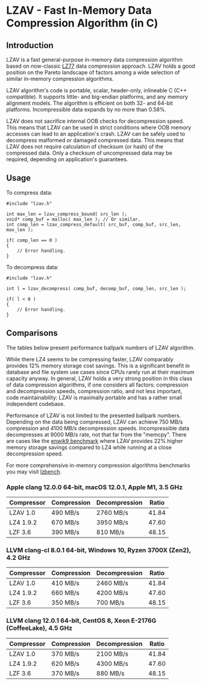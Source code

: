 # LZAV - Fast In-Memory Data Compression Algorithm (in C) #

## Introduction ##

LZAV is a fast general-purpose in-memory data compression algorithm based on
now-classic [LZ77](https://ru.wikipedia.org/wiki/LZ77) data compression
approach. LZAV holds a good position on the Pareto landscape of factors among
a wide selection of similar in-memory compression algorithms.

LZAV algorithm's code is portable, scalar, header-only, inlineable C
(C++ compatible). It supports little- and big-endian platforms, and any memory
alignment models. The algorithm is efficient on both 32- and 64-bit platforms.
Incompressible data expands by no more than 0.58%.

LZAV does not sacrifice internal OOB checks for decompression speed. This
means that LZAV can be used in strict conditions where OOB memory accesses can
lead to an application's crash. LZAV can be safely used to decompress
malformed or damaged compressed data. This means that LZAV does not require
calculation of checksum (or hash) of the compressed data. Only a checksum of
uncompressed data may be required, depending on application's guarantees.

## Usage ##

To compress data:

    #include "lzav.h"

    int max_len = lzav_compress_bound( src_len );
    void* comp_buf = malloc( max_len ); // Or similar.
    int comp_len = lzav_compress_default( src_buf, comp_buf, src_len, max_len );

    if( comp_len == 0 )
    {
        // Error handling.
    }

To decompress data:

    #include "lzav.h"

    int l = lzav_decompress( comp_buf, decomp_buf, comp_len, src_len );

    if( l < 0 )
    {
        // Error handling.
    }

## Comparisons ##

The tables below present performance ballpark numbers of LZAV algorithm.

While there LZ4 seems to be compressing faster, LZAV comparably provides 12%
memory storage cost savings. This is a significant benefit in database and
file system use cases since CPUs rarely run at their maximum capacity anyway.
In general, LZAV holds a very strong position in this class of data
compression algorithms, if one considers all factors: compression and
decompression speeds, compression ratio, and not less important, code
maintainability: LZAV is maximally portable and has a rather small independent
codebase.

Performance of LZAV is not limited to the presented ballpark numbers.
Depending on the data being compressed, LZAV can achieve 750 MB/s compression
and 4100 MB/s decompression speeds. Incompressible data decompresses at 9000
MB/s rate, not that far from the "memcpy". There are cases like the
[enwik9 benchmark](https://mattmahoney.net/dc/textdata.html) where LZAV
provides 22% higher memory storage savings compared to LZ4 while running at a
close decompression speed.

For more comprehensive in-memory compression algorithms benchmarks you may
visit [lzbench](https://github.com/inikep/lzbench).

### Apple clang 12.0.0 64-bit, macOS 12.0.1, Apple M1, 3.5 GHz ###

|Compressor      |Compression    |Decompression  |Ratio          |
|----            |----           |----           |----           |
|LZAV 1.0        |490 MB/s       |2760 MB/s      |41.84          |
|LZ4 1.9.2       |670 MB/s       |3950 MB/s      |47.60          |
|LZF 3.6         |390 MB/s       |810 MB/s       |48.15          |

### LLVM clang-cl 8.0.1 64-bit, Windows 10, Ryzen 3700X (Zen2), 4.2 GHz ###

|Compressor      |Compression    |Decompression  |Ratio          |
|----            |----           |----           |----           |
|LZAV 1.0        |410 MB/s       |2460 MB/s      |41.84          |
|LZ4 1.9.2       |660 MB/s       |4200 MB/s      |47.60          |
|LZF 3.6         |350 MB/s       |700 MB/s       |48.15          |

### LLVM clang 12.0.1 64-bit, CentOS 8, Xeon E-2176G (CoffeeLake), 4.5 GHz ###

|Compressor      |Compression    |Decompression  |Ratio          |
|----            |----           |----           |----           |
|LZAV 1.0        |370 MB/s       |2100 MB/s      |41.84          |
|LZ4 1.9.2       |620 MB/s       |4300 MB/s      |47.60          |
|LZF 3.6         |370 MB/s       |880 MB/s       |48.15          |
